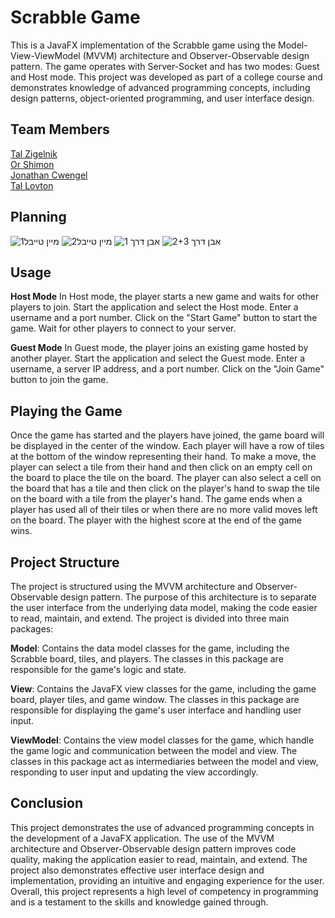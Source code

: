 # Scrabble Game
This is a JavaFX implementation of the Scrabble game using the Model-View-ViewModel (MVVM) architecture and Observer-Observable design pattern. The game operates with Server-Socket and has two modes: Guest and Host mode. This project was developed as part of a college course and demonstrates knowledge of advanced programming concepts, including design patterns, object-oriented programming, and user interface design.

## Team Members
[Tal Zigelnik](https://github.com/xxxlr1)  
[Or Shimon](https://github.com/Orshimon810)  
[Jonathan Cwengel](https://github.com/JoniXDrama)  
[Tal Lovton](https://github.com/TalLovton)


## Planning
![מיין טייבל1](https://github.com/zigelnik/Scrabble/assets/78549129/e961195d-bee7-4f43-9ea9-663e36040025)
![מיין טייבל2](https://github.com/zigelnik/Scrabble/assets/78549129/6fafbfbd-e601-4ac4-9552-c75d38fcb586)
![אבן דרך 1](https://github.com/zigelnik/Scrabble/assets/78549129/7008025f-8689-4742-b64c-e6b8cb39555b)
![אבן דרך 2+3](https://github.com/zigelnik/Scrabble/assets/78549129/21318e2e-d78b-43ed-96cf-07fa6ec7e54e)




## Usage

**Host Mode**
In Host mode, the player starts a new game and waits for other players to join.
Start the application and select the Host mode.
Enter a username and a port number.
Click on the "Start Game" button to start the game.
Wait for other players to connect to your server.

**Guest Mode**
In Guest mode, the player joins an existing game hosted by another player.
Start the application and select the Guest mode.
Enter a username, a server IP address, and a port number.
Click on the "Join Game" button to join the game.

## Playing the Game
Once the game has started and the players have joined, the game board will be displayed in the center of the window. Each player will have a row of tiles at the bottom of the window representing their hand.
To make a move, the player can select a tile from their hand and then click on an empty cell on the board to place the tile on the board. The player can also select a cell on the board that has a tile and then click on the player's hand to swap the tile on the board with a tile from the player's hand.
The game ends when a player has used all of their tiles or when there are no more valid moves left on the board. The player with the highest score at the end of the game wins.

## Project Structure
The project is structured using the MVVM architecture and Observer-Observable design pattern. The purpose of this architecture is to separate the user interface from the underlying data model, making the code easier to read, maintain, and extend. The project is divided into three main packages:

**Model**: Contains the data model classes for the game, including the Scrabble board, tiles, and players. The classes in this package are responsible for the game's logic and state.

**View**: Contains the JavaFX view classes for the game, including the game board, player tiles, and game window. The classes in this package are responsible for displaying the game's user interface and handling user input.

**ViewModel**: Contains the view model classes for the game, which handle the game logic and communication between the model and view. The classes in this package act as intermediaries between the model and view, responding to user input and updating the view accordingly.

## Conclusion
This project demonstrates the use of advanced programming concepts in the development of a JavaFX application. The use of the MVVM architecture and Observer-Observable design pattern improves code quality, making the application easier to read, maintain, and extend. The project also demonstrates effective user interface design and implementation, providing an intuitive and engaging experience for the user. Overall, this project represents a high level of competency in programming and is a testament to the skills and knowledge gained through.
